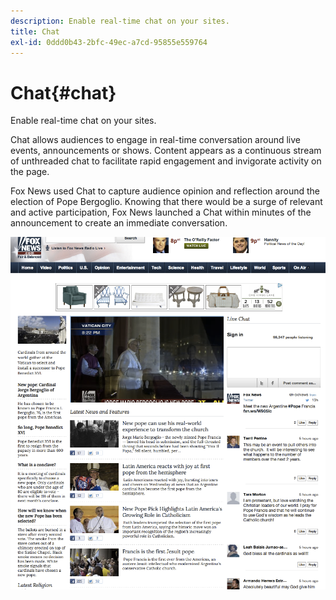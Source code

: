 ```yaml
---
description: Enable real-time chat on your sites.
title: Chat
exl-id: 0ddd0b43-2bfc-49ec-a7cd-95855e559764
---
```

# Chat{#chat}

Enable real-time chat on your sites.

Chat allows audiences to engage in real-time conversation around live events, announcements or shows. Content appears as a continuous stream of unthreaded chat to facilitate rapid engagement and invigorate activity on the page.

Fox News used Chat to capture audience opinion and reflection around the election of Pope Bergoglio. Knowing that there would be a surge of relevant and active participation, Fox News launched a Chat within minutes of the announcement to create an immediate conversation.

![](assets/chat_example.png)
